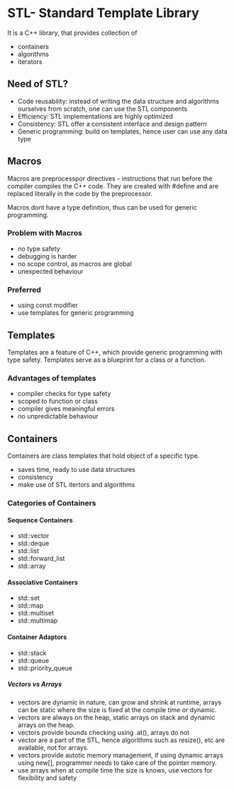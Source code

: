 # STL- Standard Template Library

It is a C++ library, that provides collection of
- containers
- algorithms
- iterators

## Need of STL?

- Code reusability: instead of writing the data structure and algorithms ourselves from scratch, one can use the STL components
- Efficiency: STL implementations are highly optimized
- Consistency: STL offer a consistent interface and design pattern
- Generic programming: build on templates, hence user can use any data type

## Macros

Macros are preprocesspor directives - instructions that run before the compiler compiles the C++ code.
They are created with #define and are replaced literally in the code by the preprocessor.

Macros dont have a type definition, thus can be used for generic programming.

### Problem with Macros
- no type safety
- debugging is harder 
- no scope control, as macros are global
- unexpected behaviour

### Preferred

- using const modifier
- use templates for generic programming

## Templates

Templates are a feature of C++, which provide generic programming with type safety.
Templates serve as a blueprint for a class or a function.

### Advantages of templates

- compiler checks for type safety
- scoped to function or class
- compiler gives meaningful errors
- no unpredictable behaviour

## Containers

Containers are class templates that hold object of a specific type.

- saves time, ready to use data structures
- consistency
- make use of STL itertors and algorithms

### Categories of Containers

#### Sequence Containers
- std::vector
- std::deque
- std::list
- std::forward_list
- std::array

#### Associative Containers
- std::set
- std::map
- std::multiset
- std::multimap

#### Container Adaptors
- std::stack
- std::queue
- std::priority_queue

##### Vectors vs Arrays

- vectors are dynamic in nature, can grow and shrink at runtime, arrays can be static where the size is fixed at the compile time or dynamic. 
- vectors are always on the heap, static arrays on stack and dynamic arrays on the heap.
- vectors provide bounds checking using .at(), arrays do not
- vector are a part of the STL, hence algorithms such as resize(), etc are available, not for arrays.
- vectors provide autotic memory management, if using dynamic arrays using new[], programmer needs to take care of the pointer memory.
- use arrays when at compile time the size is knows, use vectors for flexibility and safety